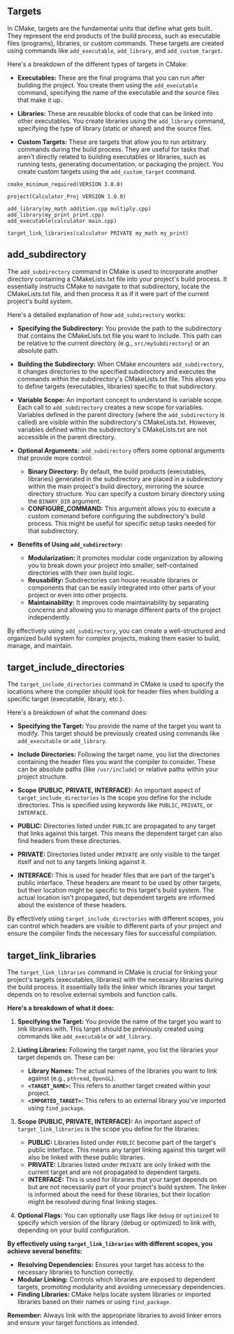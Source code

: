 ## Targets
In CMake, targets are the fundamental units that define what gets built. They represent the end products of the build process, such as executable files (programs), libraries, or custom commands. These targets are created using commands like `add_executable`, `add_library`, and `add_custom_target`.

Here's a breakdown of the different types of targets in CMake:

- **Executables:** These are the final programs that you can run after building the project. You create them using the `add_executable` command, specifying the name of the executable and the source files that make it up.
    
- **Libraries:** These are reusable blocks of code that can be linked into other executables. You create libraries using the `add_library` command, specifying the type of library (static or shared) and the source files.
    
- **Custom Targets:** These are targets that allow you to run arbitrary commands during the build process. They are useful for tasks that aren't directly related to building executables or libraries, such as running tests, generating documentation, or packaging the project. You create custom targets using the `add_custom_target` command.

```
cmake_minimum_required(VERSION 3.0.0)  
  
project(Calculator_Proj VERSION 1.0.0)  
  
add_library(my_math addition.cpp multiply.cpp)  
add_library(my_print print.cpp)  
add_executable(calculator main.cpp)  
  
target_link_libraries(calculator PRIVATE my_math my_print)

```


## add_subdirectory

The `add_subdirectory` command in CMake is used to incorporate another directory containing a CMakeLists.txt file into your project's build process. It essentially instructs CMake to navigate to that subdirectory, locate the CMakeLists.txt file, and then process it as if it were part of the current project's build system.

Here's a detailed explanation of how `add_subdirectory` works:

- **Specifying the Subdirectory:** You provide the path to the subdirectory that contains the CMakeLists.txt file you want to include. This path can be relative to the current directory (e.g., `src/mySubdirectory`) or an absolute path.
    
- **Building the Subdirectory:** When CMake encounters `add_subdirectory`, it changes directories to the specified subdirectory and executes the commands within the subdirectory's CMakeLists.txt file. This allows you to define targets (executables, libraries) specific to that subdirectory.
    
- **Variable Scope:** An important concept to understand is variable scope. Each call to `add_subdirectory` creates a new scope for variables. Variables defined in the parent directory (where the `add_subdirectory` is called) are visible within the subdirectory's CMakeLists.txt. However, variables defined within the subdirectory's CMakeLists.txt are not accessible in the parent directory.
    
- **Optional Arguments:** `add_subdirectory` offers some optional arguments that provide more control:
    
    - **Binary Directory:** By default, the build products (executables, libraries) generated in the subdirectory are placed in a subdirectory within the main project's build directory, mirroring the source directory structure. You can specify a custom binary directory using the `BINARY_DIR` argument.
    - **CONFIGURE_COMMAND:** This argument allows you to execute a custom command before configuring the subdirectory's build process. This might be useful for specific setup tasks needed for that subdirectory.
- **Benefits of Using `add_subdirectory`:**
    
    - **Modularization:** It promotes modular code organization by allowing you to break down your project into smaller, self-contained directories with their own build logic.
    - **Reusability:** Subdirectories can house reusable libraries or components that can be easily integrated into other parts of your project or even into other projects.
    - **Maintainability:** It improves code maintainability by separating concerns and allowing you to manage different parts of the project independently.

By effectively using `add_subdirectory`, you can create a well-structured and organized build system for complex projects, making them easier to build, manage, and maintain.
## target_include_directories

The `target_include_directories` command in CMake is used to specify the locations where the compiler should look for header files when building a specific target (executable, library, etc.).

Here's a breakdown of what the command does:

- **Specifying the Target:** You provide the name of the target you want to modify. This target should be previously created using commands like `add_executable` or `add_library`.

- **Include Directories:** Following the target name, you list the directories containing the header files you want the compiler to consider. These can be absolute paths (like `/usr/include`) or relative paths within your project structure.

- **Scope (PUBLIC, PRIVATE, INTERFACE):** An important aspect of `target_include_directories` is the scope you define for the include directories. This is specified using keywords like `PUBLIC`, `PRIVATE`, or `INTERFACE`.

- **PUBLIC:** Directories listed under `PUBLIC` are propagated to any target that links against this target. This means the dependent target can also find headers from these directories.
- **PRIVATE:** Directories listed under `PRIVATE` are only visible to the target itself and not to any targets linking against it.
 - **INTERFACE:** This is used for header files that are part of the target's public interface. These headers are meant to be used by other targets, but their location might be specific to this target's build system. The actual location isn't propagated, but dependent targets are informed about the existence of these headers.
   

By effectively using `target_include_directories` with different scopes, you can control which headers are visible to different parts of your project and ensure the compiler finds the necessary files for successful compilation.

## target_link_libraries

The `target_link_libraries` command in CMake is crucial for linking your project's targets (executables, libraries) with the necessary libraries during the build process. It essentially tells the linker which libraries your target depends on to resolve external symbols and function calls.

**Here's a breakdown of what it does:**

1. **Specifying the Target:** You provide the name of the target you want to link libraries with. This target should be previously created using commands like `add_executable` or `add_library`.
    
2. **Listing Libraries:** Following the target name, you list the libraries your target depends on. These can be:
    
    - **Library Names:** The actual names of the libraries you want to link against (e.g., `pthread`, `OpenGL`).
    - **`<TARGET_NAME>`:** This refers to another target created within your project.
    - **`<IMPORTED_TARGET>`:** This refers to an external library you've imported using `find_package`.
3. **Scope (PUBLIC, PRIVATE, INTERFACE):** An important aspect of `target_link_libraries` is the scope you define for the libraries:
    
    - **PUBLIC:** Libraries listed under `PUBLIC` become part of the target's public interface. This means any target linking against this target will also be linked with these public libraries.
    - **PRIVATE:** Libraries listed under `PRIVATE` are only linked with the current target and are not propagated to dependent targets.
    - **INTERFACE:** This is used for libraries that your target depends on but are not necessarily part of your project's build system. The linker is informed about the need for these libraries, but their location might be resolved during final linking stages.
4. **Optional Flags:** You can optionally use flags like `debug` or `optimized` to specify which version of the library (debug or optimized) to link with, depending on your build configuration.
    

**By effectively using `target_link_libraries` with different scopes, you achieve several benefits:**

- **Resolving Dependencies:** Ensures your target has access to the necessary libraries to function correctly.
- **Modular Linking:** Controls which libraries are exposed to dependent targets, promoting modularity and avoiding unnecessary dependencies.
- **Finding Libraries:** CMake helps locate system libraries or imported libraries based on their names or using `find_package`.

**Remember:** Always link with the appropriate libraries to avoid linker errors and ensure your target functions as intended.